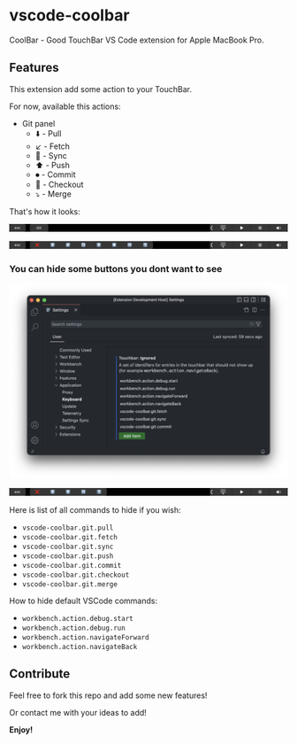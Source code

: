 # vscode-coolbar

CoolBar - Good TouchBar VS Code extension for Apple MacBook Pro.

## Features

This extension add some action to your TouchBar.

For now, available this actions:
 - Git panel
   - ⬇️ - Pull
   - ↙️ - Fetch
   - 🔄 - Sync
   - ⬆️ - Push
   - ⏺ - Commit
   - 🔀 - Checkout
   - ⤵️ - Merge

That's how it looks:

![Closed panel example](images/bar_closed.png)

![Opened panel example](images/bar_opened.png)

### You can hide some buttons you dont want to see

![Example how to hide buttons](images/ignored_example.jpeg)

![Opened panel example with hidden buttons](images/bar_opened_small.png)

Here is list of all commands to hide if you wish:
 - `vscode-coolbar.git.pull`
 - `vscode-coolbar.git.fetch`
 - `vscode-coolbar.git.sync`
 - `vscode-coolbar.git.push`
 - `vscode-coolbar.git.commit`
 - `vscode-coolbar.git.checkout`
 - `vscode-coolbar.git.merge`

How to hide default VSCode commands:
 - `workbench.action.debug.start`
 - `workbench.action.debug.run`
 - `workbench.action.navigateForward`
 - `workbench.action.navigateBack`

## Contribute

Feel free to fork this repo and add some new features!

Or contact me with your ideas to add!

**Enjoy!**
